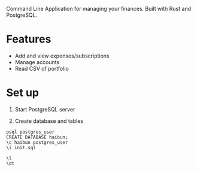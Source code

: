 Command Line Application for managing your finances. Built with Rust and PostgreSQL.

# Features

- Add and view expenses/subscriptions
- Manage accounts
- Read CSV of portfolio

# Set up

1. Start PostgreSQL server

2. Create database and tables

```shell
psql postgres_user
CREATE DATABASE haibun;
\c haibun postgres_user
\i init.sql

\l
\dt
```
